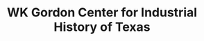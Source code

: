 ---
layout: repo
title: "WK Gordon Center for Industrial History of Texas"
id: 17132
permalink: repos/17132/
---